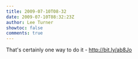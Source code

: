 ```yaml
---
title: 2009-07-10T08-32
date: 2009-07-10T08:32:23Z
author: Lee Turner
showtoc: false
comments: true
---
```


That's certainly one way to do it - http://bit.ly/ab8Jo

